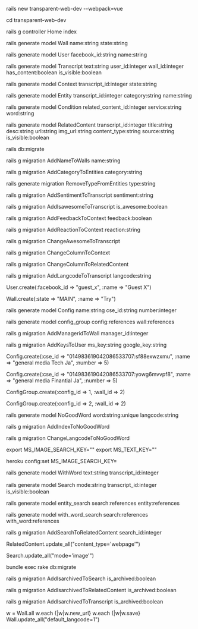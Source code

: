 rails new transparent-web-dev --webpack=vue

cd transparent-web-dev

rails g controller Home index


rails generate model Wall name:string state:string

rails generate model User facebook_id:string name:string

rails generate model Transcript text:string user_id:integer wall_id:integer has_content:boolean is_visible:boolean

rails generate model Context transcript_id:integer state:string

rails generate model Entity transcript_id:integer category:string name:string

rails generate model Condition related_content_id:integer service:string word:string

rails generate model RelatedContent transcript_id:integer title:string desc:string url:string img_url:string content_type:string source:string is_visible:boolean

rails db:migrate

rails g migration AddNameToWalls name:string

rails g migration AddCategoryToEntities category:string

rails generate migration RemoveTypeFromEntities type:string

rails g migration AddSentimentToTranscript sentiment:string

rails g migration AddIsawesomeToTranscript is_awesome:boolean

rails g migration AddFeedbackToContext feedback:boolean

rails g migration AddReactionToContext reaction:string

rails g migration ChangeAwesomeToTranscript

rails g migration ChangeColumnToContext

rails g migration ChangeColumnToRelatedContent

rails g migration AddLangcodeToTranscript langcode:string

User.create(:facebook_id => "guest_x", :name => "Guest X")

Wall.create(:state => "MAIN", :name => "Try")

rails generate model Config name:string cse_id:string number:integer

rails generate model config_group config:references wall:references

rails g migration AddManageridToWall manager_id:integer

rails g migration AddKeysToUser ms_key:string google_key:string

Config.create(:cse_id => "014983619042086533707:sf88exwzxmu", :name => "general media Tech Ja", :number => 5)

Config.create(:cse_id => "014983619042086533707:yowg6mvvpf8", :name => "general media Finantial Ja", :number => 5)

ConfigGroup.create(:config_id => 1, :wall_id => 2)

ConfigGroup.create(:config_id => 2, :wall_id => 2)

rails generate model NoGoodWord word:string:unique langcode:string

 rails g migration AddIndexToNoGoodWord

 rails g migration ChangeLangcodeToNoGoodWord

 export MS_IMAGE_SEARCH_KEY=""
 export MS_TEXT_KEY=""

 heroku config:set MS_IMAGE_SEARCH_KEY=

 rails generate model WithWord text:string transcript_id:integer

 rails generate model Search mode:string transcript_id:integer　is_visible:boolean

 rails generate model entity_search search:references entity:references

 rails generate model with_word_search search:references with_word:references

 rails g migration AddSearchToRelatedContent search_id:integer

 RelatedContent.update_all("content_type='webpage'")

 Search.update_all("mode='image'")

 bundle exec rake db:migrate


rails g migration AddIsarchivedToSearch is_archived:boolean

rails g migration AddIsarchivedToRelatedContent is_archived:boolean

rails g migration AddIsarchivedToTranscript is_archived:boolean

 w = Wall.all
 w.each {|w|w.new_url}
 w.each {|w|w.save}
 Wall.update_all("default_langcode=1")
